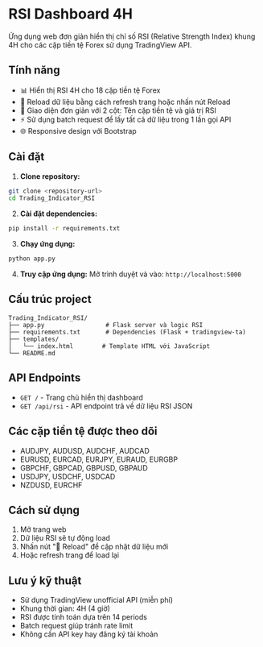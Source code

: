 # RSI Dashboard 4H

Ứng dụng web đơn giản hiển thị chỉ số RSI (Relative Strength Index) khung 4H cho các cặp tiền tệ Forex sử dụng TradingView API.

## Tính năng

- 📊 Hiển thị RSI 4H cho 18 cặp tiền tệ Forex
- 🔄 Reload dữ liệu bằng cách refresh trang hoặc nhấn nút Reload
- 🎯 Giao diện đơn giản với 2 cột: Tên cặp tiền tệ và giá trị RSI
- ⚡ Sử dụng batch request để lấy tất cả dữ liệu trong 1 lần gọi API
- 🌐 Responsive design với Bootstrap

## Cài đặt

1. **Clone repository:**
```bash
git clone <repository-url>
cd Trading_Indicator_RSI
```

2. **Cài đặt dependencies:**
```bash
pip install -r requirements.txt
```

3. **Chạy ứng dụng:**
```bash
python app.py
```

4. **Truy cập ứng dụng:**
   Mở trình duyệt và vào: `http://localhost:5000`

## Cấu trúc project

```
Trading_Indicator_RSI/
├── app.py                 # Flask server và logic RSI
├── requirements.txt       # Dependencies (Flask + tradingview-ta)
├── templates/
│   └── index.html        # Template HTML với JavaScript
└── README.md
```

## API Endpoints

- `GET /` - Trang chủ hiển thị dashboard
- `GET /api/rsi` - API endpoint trả về dữ liệu RSI JSON

## Các cặp tiền tệ được theo dõi

- AUDJPY, AUDUSD, AUDCHF, AUDCAD
- EURUSD, EURCAD, EURJPY, EURAUD, EURGBP
- GBPCHF, GBPCAD, GBPUSD, GBPAUD
- USDJPY, USDCHF, USDCAD
- NZDUSD, EURCHF

## Cách sử dụng

1. Mở trang web
2. Dữ liệu RSI sẽ tự động load
3. Nhấn nút "🔄 Reload" để cập nhật dữ liệu mới
4. Hoặc refresh trang để load lại

## Lưu ý kỹ thuật

- Sử dụng TradingView unofficial API (miễn phí)
- Khung thời gian: 4H (4 giờ)
- RSI được tính toán dựa trên 14 periods
- Batch request giúp tránh rate limit
- Không cần API key hay đăng ký tài khoản
